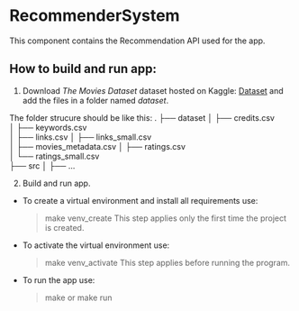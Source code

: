 # RecommenderSystem
This component contains the Recommendation API used for the app.

## How to build and run app:
1. Download *The Movies Dataset* dataset hosted on Kaggle: [Dataset](https://www.kaggle.com/datasets/rounakbanik/the-movies-dataset) and add the files in a folder named *dataset*.

The folder strucure should be like this:
.
├── dataset
│   ├── credits.csv        
│   ├── keywords.csv       
│   ├── links.csv
│   ├── links_small.csv    
│   ├── movies_metadata.csv
│   ├── ratings.csv        
│   └── ratings_small.csv      
├── src
│   ├── ...

2. Build and run app.

- To create a virtual environment and install all requirements use:
    > make venv_create
This step applies only the first time the project is created.

- To activate the virtual environment use:
    > make venv_activate
This step applies before running the program.

- To run the app use:
    > make
or
    > make run